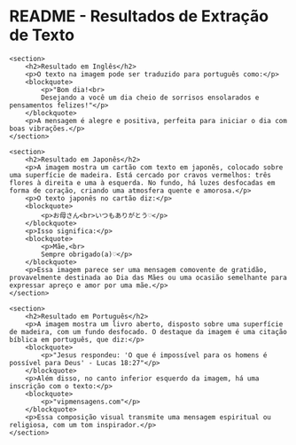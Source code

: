 <!DOCTYPE html>
<html lang="pt">
<head>
    <meta charset="UTF-8">
    <meta name="viewport" content="width=device-width, initial-scale=1.0">
    <title>README - Extração de Texto</title>
</head>
<body>
    <h1>README - Resultados de Extração de Texto</h1>
    
    <section>
        <h2>Resultado em Inglês</h2>
        <p>O texto na imagem pode ser traduzido para português como:</p>
        <blockquote>
            <p>"Bom dia!<br>
            Desejando a você um dia cheio de sorrisos ensolarados e pensamentos felizes!"</p>
        </blockquote>
        <p>A mensagem é alegre e positiva, perfeita para iniciar o dia com boas vibrações.</p>
    </section>
    
    <section>
        <h2>Resultado em Japonês</h2>
        <p>A imagem mostra um cartão com texto em japonês, colocado sobre uma superfície de madeira. Está cercado por cravos vermelhos: três flores à direita e uma à esquerda. No fundo, há luzes desfocadas em forma de coração, criando uma atmosfera quente e amorosa.</p>
        <p>O texto japonês no cartão diz:</p>
        <blockquote>
            <p>お母さん<br>いつもありがとう♡</p>
        </blockquote>
        <p>Isso significa:</p>
        <blockquote>
            <p>Mãe,<br>
            Sempre obrigado(a)♡</p>
        </blockquote>
        <p>Essa imagem parece ser uma mensagem comovente de gratidão, provavelmente destinada ao Dia das Mães ou uma ocasião semelhante para expressar apreço e amor por uma mãe.</p>
    </section>
    
    <section>
        <h2>Resultado em Português</h2>
        <p>A imagem mostra um livro aberto, disposto sobre uma superfície de madeira, com um fundo desfocado. O destaque da imagem é uma citação bíblica em português, que diz:</p>
        <blockquote>
            <p>"Jesus respondeu: 'O que é impossível para os homens é possível para Deus' - Lucas 18:27"</p>
        </blockquote>
        <p>Além disso, no canto inferior esquerdo da imagem, há uma inscrição com o texto:</p>
        <blockquote>
            <p>"vipmensagens.com"</p>
        </blockquote>
        <p>Essa composição visual transmite uma mensagem espiritual ou religiosa, com um tom inspirador.</p>
    </section>
</body>
</html>
